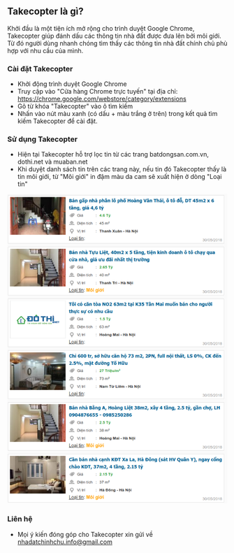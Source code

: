 ## Takecopter là gì?

Khởi đầu là một tiện ích mở rộng cho trình duyệt Google Chrome, Takecopter giúp đánh dấu các thông tin nhà đất được đưa lên bởi môi giới.
Từ đó người dùng nhanh chóng tìm thấy các thông tin nhà đất chính chủ phù hợp với nhu cầu của mình.

### Cài đặt Takecopter
- Khởi động trình duyệt Google Chrome
- Truy cập vào "Cửa hàng Chrome trực tuyến" tại địa chỉ: https://chrome.google.com/webstore/category/extensions
- Gõ từ khóa "Takecopter" vào ô tìm kiếm 
- Nhấn vào nút màu xanh (có dấu + màu trắng ở trên) trong kết quả tìm kiếm Takecopter để cài đặt.

### Sử dụng Takecopter
- Hiện tại Takecopter hỗ trợ lọc tin từ các trang batdongsan.com.vn, dothi.net và muaban.net
- Khi duyệt danh sách tin trên các trang này, nếu tin đó Takecopter thấy là tin môi giới, từ "Môi giới" in đậm màu da cam sẽ xuất hiện ở dòng "Loại tin"

![GitHub Logo](/takecopter_example.png)

### Liên hệ
- Mọi ý kiến đóng góp cho Takecopter xin gửi về nhadatchinhchu.info@gmail.com

